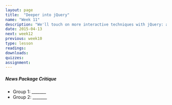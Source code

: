 ```yaml
---
layout: page
title:  "Deeper into jQuery"
name: "Week 11"
description: "We'll touch on more interactive techniques with jQuery: animation, auto-scrolling, modal content and interactive media."
date: 2015-04-13
next: week12
previous: week10
type: lesson
readings: 
downloads: 
quizzes: 
assignment: 
---
```


<h5>News Package Critique</h5>
<ul>
    <li>Group 1:  _______</li>
    <li>Group 2:  _______</li>
</ul>
